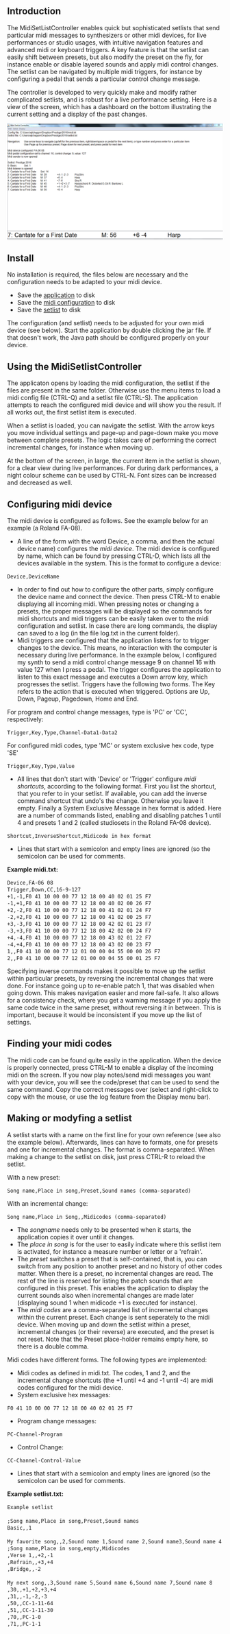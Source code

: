 ## Introduction
The MidiSetListController enables quick but sophisticated setlists that send particular midi messages to synthesizers or other midi devices, for live performances or studio usages, with intuitive navigation features and advanced midi or keyboard triggers. A key feature is that the setlist can easily shift between presets, but also modify the preset on the fly, for instance enable or disable layered sounds and apply midi control changes. The setlist can be navigated by multiple midi triggers, for instance by configuring a pedal that sends a particular control change message. 

The controller is developed to very quickly make and modify rather complicated setlists, and is robust for a live performance setting. Here is a view of the screen, which has a dashboard on the bottom illustrating the current setting and a display of the past changes.

![screenshot](https://github.com/ejlchappin/MidiSetlistController/raw/master/MidiSetlistController.png)

## Install
No installation is required, the files below are necessary and the configuration needs to be adapted to your midi device.

* Save the [application](https://github.com/ejlchappin/MidiSetlistController/raw/master/MidiSetlistController.jar) to disk
* Save the [midi configuration](https://raw.githubusercontent.com/ejlchappin/MidiSetlistController/master/midi.txt) to disk
* Save the [setlist](https://raw.githubusercontent.com/ejlchappin/MidiSetlistController/master/setlist.txt) to disk

The configuration (and setlist) needs to be adjusted for your own midi device (see below). Start the application by double clicking the jar file. If that doesn't work, the Java path should be configured properly on your device. 

## Using the MidiSetlistController
The applicaton opens by loading the midi configuration, the setlist if the files are present in the same folder. Otherwise use the menu items to load a midi config file (CTRL-Q) and a setlist file (CTRL-S). The application attempts to reach the configured midi device and will show you the result. If all works out, the first setlist item is executed.

When a setlist is loaded, you can navigate the setlist. With the arrow keys you move individual settings and page-up and page-down make you move between complete presets. The logic takes care of performing the correct incremental changes, for instance when moving up.

At the bottom of the screen, in large, the current item in the setlist is shown, for a clear view during live performances. For during dark performances, a night colour scheme can be used by CTRL-N. Font sizes can be increased and decreased as well.

## Configuring midi device
The midi device is configured as follows. See the example below for an example (a Roland FA-08).

* A line of the form with the word Device, a comma, and then the actual device name) configures the *midi device*. The midi device is configured by name, which can be found by pressing CTRL-D, which lists all the devices available in the system. This is the format to configure a device:
```
Device,DeviceName
```
* In order to find out how to configure the other parts, simply configure the device name and connect the device. Then press CTRL-M to enable displaying all incoming midi. When pressing notes or changing a presets, the proper messages will be displayed so the commands for midi shortcuts and midi triggers can be easily taken over to the midi configuration and setlist. In case there are long commands, the display can saved to a log (in the file log.txt in the current folder). 
* Midi triggers are configured that the application listens for to trigger changes to the device. This means, no interaction with the computer is necessary during live performance. In the example below, I configured my synth to send a midi control change message 9 on channel 16 with value 127 when I press a pedal. The trigger configures the application to listen to this exact message and executes a Down arrow key, which progresses the setlist. Triggers have the following two forms. The Key refers to the action that is executed when triggered. Options are Up, Down, Pageup, Pagedown, Home and End.

For program and control change messages, type is 'PC' or 'CC', respectively:
```
Trigger,Key,Type,Channel-Data1-Data2
```

For configured midi codes, type 'MC' or system exclusive hex code, type 'SE'
```
Trigger,Key,Type,Value
```

* All lines that don't start with 'Device' or 'Trigger' configure *midi shortcuts*, according to the following format. First you list the shortcut, that you refer to in your setlist. If available, you can add the inverse command shortcut that undo's the change. Otherwise you leave it empty. Finally a System Exclusive Message in hex format is added. Here are a number of commands listed, enabling and disabling patches 1 until 4 and presets 1 and 2 (called studiosets in the Roland FA-08 device).
```
Shortcut,InverseShortcut,Midicode in hex format
``` 

* Lines that start with a semicolon and empty lines are ignored (so the semicolon can be used for comments.

**Example midi.txt:**

```
Device,FA-06 08
Trigger,Down,CC,16-9-127
+1,-1,F0 41 10 00 00 77 12 18 00 40 02 01 25 F7
-1,+1,F0 41 10 00 00 77 12 18 00 40 02 00 26 F7
+2,-2,F0 41 10 00 00 77 12 18 00 41 02 01 24 F7
-2,+2,F0 41 10 00 00 77 12 18 00 41 02 00 25 F7
+3,-3,F0 41 10 00 00 77 12 18 00 42 02 01 23 F7
-3,+3,F0 41 10 00 00 77 12 18 00 42 02 00 24 F7
+4,-4,F0 41 10 00 00 77 12 18 00 43 02 01 22 F7
-4,+4,F0 41 10 00 00 77 12 18 00 43 02 00 23 F7
1,,F0 41 10 00 00 77 12 01 00 00 04 55 00 00 26 F7
2,,F0 41 10 00 00 77 12 01 00 00 04 55 00 01 25 F7
```

Specifying inverse commands makes it possible to move up the setlist within particular presets, by reversing the incremental changes that were done. For instance going up to re-enable patch 1, that was disabled when going down. This makes navigation easier and more fail-safe. It also allows for a consistency check, where you get a warning message if you apply the same code twice in the same preset, without reversing it in between. This is important, because it would be inconsistent if you move up the list of settings.

## Finding your midi codes
The midi code can be found quite easily in the application. When the device is properly connected, press CTRL-M to enable a display of the incoming midi on the screen. If you now play notes/send midi messages you want with your device, you will see the code/preset that can be used to send the same command. Copy the correct messages over (select and right-click to copy with the mouse, or use the log feature from the Display menu bar).

## Making or modyfing a setlist
A setlist starts with a name on the first line for your own reference (see also the example below). Afterwards, lines can have to formats, one for presets and one for incremental changes. The format is comma-separated. When making a change to the setlist on disk, just press CTRL-R to reload the setlist.

With a new preset: 
```
Song name,Place in song,Preset,Sound names (comma-separated)
```

With an incremental change: 
```
Song name,Place in Song,,Midicodes (comma-separated)
```

* The *songname* needs only to be presented when it starts, the application copies it over until it changes.
* The *place in song* is for the user to easily indicate where this setlist item is activated, for instance a measure number or letter or a 'refrain'.
* The *preset* switches a preset that is self-contained, that is, you can switch from any position to another preset and no history of other codes matter. When there is a preset, no incremental changes are read. The rest of the line is reserved for listing the patch sounds that are configured in this preset. This enables the application to display the current sounds also when incremental changes are made later (displaying sound 1 when midicode +1 is executed for instance). 
* The *midi codes* are a comma-separated list of incremental changes within the current preset. Each change is sent seperately to the midi device. When moving up and down the setlist within a preset, incremental changes (or their reverse) are executed, and the preset is not reset. Note that the Preset place-holder remains empty here, so there is a double comma.

Midi codes have different forms. The following types are implemented:
* Midi codes as defined in midi.txt. The codes, 1 and 2, and the incremental change shortcuts (the +1 until +4 and -1 until -4) are midi codes configured for the midi device. 
* System exclusive hex messages:
```
F0 41 10 00 00 77 12 18 00 40 02 01 25 F7
```

* Program change messages:
```
PC-Channel-Program
```

* Control Change: 
```
CC-Channel-Control-Value
```

* Lines that start with a semicolon and empty lines are ignored (so the semicolon can be used for comments.

**Example setlist.txt:**
```
Example setlist

;Song name,Place in song,Preset,Sound names
Basic,,1

My favorite song,,2,Sound name 1,Sound name 2,Sound name3,Sound name 4
;Song name,Place in song,empty,Midicodes
,Verse 1,,+2,-1
,Refrain,,+3,+4
,Bridge,,-2

My next song,,3,Sound name 5,Sound name 6,Sound name 7,Sound name 8
,30,,+1,+2,+3,+4
,31,,-1,-2,-3
,50,,CC-1-11-64
,51,,CC-1-11-30
,70,,PC-1-0
,71,,PC-1-1
```
